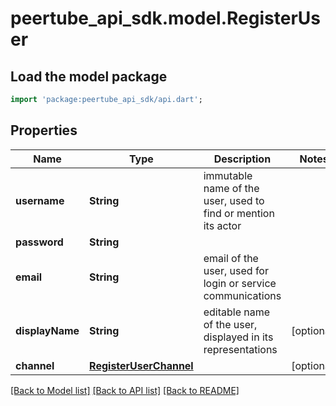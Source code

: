 # peertube_api_sdk.model.RegisterUser

## Load the model package
```dart
import 'package:peertube_api_sdk/api.dart';
```

## Properties
Name | Type | Description | Notes
------------ | ------------- | ------------- | -------------
**username** | **String** | immutable name of the user, used to find or mention its actor | 
**password** | **String** |  | 
**email** | **String** | email of the user, used for login or service communications | 
**displayName** | **String** | editable name of the user, displayed in its representations | [optional] 
**channel** | [**RegisterUserChannel**](RegisterUserChannel.md) |  | [optional] 

[[Back to Model list]](../README.md#documentation-for-models) [[Back to API list]](../README.md#documentation-for-api-endpoints) [[Back to README]](../README.md)


